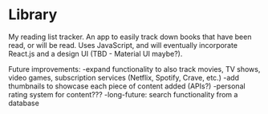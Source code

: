 # Library
My reading list tracker.
An app to easily track down books that have been read, or will be read. Uses JavaScript, and will eventually incorporate React.js and a design UI (TBD - Material UI maybe?).

Future improvements: 
-expand functionality to also track movies, TV shows, video games, subscription services (Netflix, Spotify, Crave, etc.)
-add thumbnails to showcase each piece of content added (APIs?)
-personal rating system for content???
-long-future: search functionality from a database
